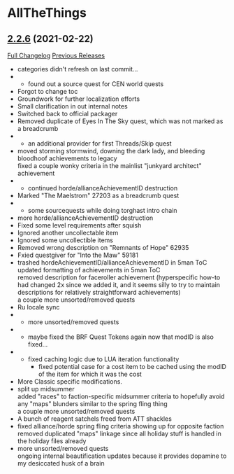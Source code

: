# AllTheThings

## [2.2.6](https://github.com/DFortun81/AllTheThings/tree/2.2.6) (2021-02-22)
[Full Changelog](https://github.com/DFortun81/AllTheThings/compare/2.2.5...2.2.6) [Previous Releases](https://github.com/DFortun81/AllTheThings/releases)

- categories didn't refresh on last commit...  
- - found out a source quest for CEN world quests  
- Forgot to change toc  
- Groundwork for further localization efforts  
- Small clarification in out internal notes  
- Switched back to official packager  
- Removed duplicate of Eyes In The Sky quest, which was not marked as a breadcrumb  
- - an additional provider for first Threads/Skip quest  
- moved storming stormwind, downing the dark lady, and bleeding bloodhoof achievements to legacy  
    fixed a couple wonky criteria in the mainlist "junkyard architect" achievement  
- - continued horde/allianceAchievementID destruction  
- Marked "The Maelstrom" 27203 as a breadcrumb quest  
- - some sourcequests while doing torghast intro chain  
- more horde/allianceAchievementID destruction  
- Fixed some level requirements after squish  
- Ignored another uncollectable item  
- Ignored some uncollectible items  
- Removed wrong description on "Remnants of Hope" 62935  
- Fxied questgiver for "Into the Maw" 59181  
- trashed hordeAchievementID/allianceAchievementID in 5man ToC  
    updated formatting of achievements in 5man ToC  
    removed description for faceroller achievement (hyperspecific how-to had changed 2x since we added it, and it seems silly to try to maintain descriptions for relatively straightforward achievements)  
    a couple more unsorted/removed quests  
- Ru locale sync  
- - more unsorted/removed quests  
- - maybe fixed the BRF Quest Tokens again now that modID is also fixed...  
- - fixed caching logic due to LUA iteration functionality  
    - fixed potential case for a cost item to be cached using the modID of the item for which it was the cost  
- More Classic specific modifications.  
- split up midsummer  
    added "races" to faction-specific midsummer criteria to hopefully avoid any "maps" blunders similar to the spring fling thing  
    a couple more unsorted/removed quests  
- A bunch of reagent satchels freed from ATT shackles  
- fixed alliance/horde spring fling criteria showing up for opposite faction  
    removed duplicated "maps" linkage since all holiday stuff is handled in the holiday files already  
- more unsorted/removed quests  
    ongoing internal beautification updates because it provides dopamine to my desiccated husk of a brain  